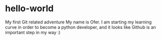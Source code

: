 # hello-world
My first Git related adventure
My name is Ofer. 
I am starting my learning curve in order to become a python developer, and it looks like Github is an important step in my way :)
